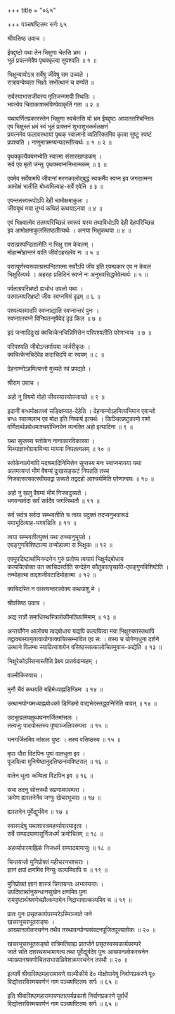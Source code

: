 +++
title = "०६५"

+++
पञ्चषष्टितमः सर्गः ६५  
  
श्रीवसिष्ठ उवाच ।  
  
ईषद्दृष्टो यथा तेन भिक्षुणा चेतसि भ्रमः ।  
भूतं प्रयत्नमेवैष पृथक्कृत्वा सुपश्यति ॥ १ ॥  
  
भिक्षुन्यायोऽत्र सर्वेषु जीवेषु सम उच्यते ।  
रात्रावन्वेष्यता भिक्षोः सभोत्थानं च वर्ण्यते ॥   
  
सर्वस्याभासजीवस्य मृतिजन्ममयी स्थितिः ।  
भवत्येव चिदाकाशरूपिण्येवाकृतिं गता ॥ २ ॥  
  
यथावर्णितप्रकारस्तेन भिक्षुणा स्वचेतसि यो भ्रम ईषद्दृष्टः आपाततश्चिन्तितः   
एष भिक्षुस्तं भ्रमं स्वं भूतं प्राक्तनं शुभाशुभकर्मलक्षणं   
प्रयत्नमेव फलावस्थायां पृथक् स्वात्मनो व्यतिरिक्तमिव कृत्वा सुष्टु स्पष्टं   
प्रपश्यति । नाणुमात्रमप्यन्यदस्तीत्यर्थः ॥ १ ॥ २ ॥  
  
पृथक्कृत्यैक्यमभ्येति स्वात्मा संसारखण्डकम् ।  
सर्व एव मृतो जन्तुः पृथक्स्वप्ननिभात्मकम् ॥ ३ ॥  
  
एवमेव सर्वेषामपि जीवानां मरणकालोद्बुद्धं स्वकर्मैव स्वप्न इव जगदात्मना   
आमोक्षं भातीति बोध्यमित्याह-सर्वे एवेति ॥ ३ ॥  
  
एवन्ततस्वरूपोऽपि देही चामोक्षमाकुलः ।  
जीवयूथं मया तुभ्यं कथितं कथयाऽनया ॥ ४ ॥  
  
एवं भिक्ष्वात्मेव ततमपरिच्छिन्नं स्वरूपं यस्य तथाविधोऽपि देही देहपरिच्छिन्न   
इव आमोक्षमाकुलस्तिष्ठतीत्यर्थः । अनया भिक्षुकथया ॥ ४ ॥  
  
परात्प्रस्पन्दितात्मेति न भिक्षू राम केवलम् ।  
मोहान्मोहान्तरं याति जीवोऽहरहरेव नः ॥ ५ ॥  
  
परात्पूर्णस्वरूपात्प्रस्पन्दितात्मा सर्वोऽपि जीव इति एवम्प्रकार एव न केवलं   
भिक्षुरित्यर्थः । अहरहः प्रतिदिनं स्वप्ने नः अनुभवसिद्धमेवेत्यर्थः ॥ ५ ॥  
  
पर्वताग्रपरिभ्रष्टो ह्यधोध उपलो यथा ।  
परमात्मपरिभ्रष्टो जीवः स्वप्नमिमं दृढम् ॥ ६ ॥  
  
पश्यत्यस्मादपि स्वप्नाद्याति स्वप्नान्तरं पुनः ।  
स्वप्नात्स्वप्ने विनिपतन्मृषैवेदं दृढं किल ॥ ७ ॥  
  
इदं जन्मादिदुःखं क्वचित्केनचिन्निमित्तेन परिपश्यतीति परेणान्वयः ॥ ७ ॥  
  
परिपश्यति जीवोऽन्तर्मायया जर्जरीकृतः ।  
क्वचित्केनचिदेवेह कदाचिदपि वा स्वयम् ॥ ८ ॥  
  
देहनाम्नोऽहमित्यन्तो मुच्यते स्वं प्रपद्यते ।  
  
श्रीराम उवाच ।  
  
अहो नु विषमो मोहो जीवस्यास्योपजायते ॥ ९ ॥  
  
इदानीं बन्धमोक्षतत्त्वं सङ्क्षिप्याह-देहेति । देहनाम्नोऽहमित्यभिमान एवान्तो   
बन्धः स्वात्मलाभ एव मोक्ष इति निष्कर्ष इत्यर्थः । किञ्चित्प्रष्टुकामो रामो   
वर्णितार्थप्रबोधमाश्चर्याभिनयेन व्यनक्ति अहो इत्यादिना ॥ ९ ॥  
  
यथा सुप्तस्य स्तोकेन नानाकारविकारया ।  
मिथ्याज्ञानोग्रयामिन्या मायया निपतत्यलम् ॥ १० ॥  
  
स्तोकेनाल्पेनापि मदश्रमादिनिमित्तेन सुप्तस्य मनः स्वाप्नमायया यथा   
अलमत्यन्तं भीमं वैषम्यं दुःखसङ्कटं निपतति तच्च   
निजवत्सत्यवत्स्वीयवद्वा उच्यते तद्वदहो आश्चर्यमिति परेणान्वयः ॥ १० ॥  
  
अहो नु खलु वैषम्यं भीमं निजवदुच्यते ।  
भगवन्सर्वदा सर्वं सर्वदैव जगत्स्थितौ ॥ ११ ॥  
  
सर्व सर्वत्र सर्वदा सम्भवतीति च त्वया यदुक्तं तदप्यनुभवारूढं   
ममाभूदित्याह-भगवन्निति ॥ ११ ॥  
  
त्वया सम्भवतीत्युक्तं यथा तच्चानुभूयते ।  
एवङ्गुणविशिष्टात्मा तन्मोहात्मा स भिक्षुकः ॥ १२ ॥  
  
एवमुपदिष्टार्थाभिनन्दनेन गुरुं प्रतोष्य त्वयायं भिक्षुर्मद्बोधाय   
कल्पयित्वोक्त उत क्वचिदस्तीति सन्देहेन कौतुकात्पृच्छति-एवङ्गुणविशिष्टेति ।   
तन्मोहात्मा ताद्दशजीवटादिमोहात्मा ॥ १२ ॥  
  
क्वचिदस्ति न वास्त्यन्तरालोक्य कथयाशु मे ।  
  
श्रीवसिष्ठ उवाच ।  
  
अद्य रात्रौ समाधिस्थस्त्रिलोकीमठिकामिमाम् ॥ १३ ॥  
  
अन्तर्योगेन आलोक्य त्वद्बोधाय यद्यपि कल्पयित्वा मया भिक्षुरुक्तस्तथापि   
तद्वाक्यस्यानृतत्वायोगात्क्वचित्सम्भावित एव सः । तस्य च योगेनाधुना दर्शने   
उत्थाने विलम्बः स्यादित्याशयेन वसिष्ठस्तत्कालोचितमुवाच-अद्येति ॥ १३ ॥  
  
भिक्षुरेकोऽस्तिनास्तीति प्रेक्ष्य प्रातर्वदाम्यहम् ।  
  
वाल्मीकिरुवाच ।  
  
मुनौ चैवं कथयति बहिर्मध्याह्नडिण्डिमः ॥ १४ ॥  
  
उत्थानयोग्यमध्याह्नबोधको डिण्डिमो वाद्यभेदस्तद्ध्वनिरिति यावत् ॥ १४ ॥  
  
उदभूत्प्रलयक्षुब्धघनगर्जितमांसलः ।  
तत्यजुः पादयोस्तस्य पुष्पाञ्जलिपरम्पराः ॥ १५ ॥  
  
घनगर्जितमिव मांसलः पुष्टः । तस्य वसिष्ठस्य ॥ १५ ॥  
  
मृपाः पौरा विटपिनः पुष्पं वातधुता इव ।  
पूजयित्वा मुनिश्रेष्ठानुदतिष्ठन्स्वविष्टरात् ॥ १६ ॥  
  
वातेन धुताः कम्पिता विटपिन इव ॥ १६ ॥   
  
सभा तदनु सोत्तस्थौ सप्रणामपरम्परा ।  
क्रमेण ह्यस्तनेनैव जग्मुः खेचरभूचराः ॥ १७ ॥  
  
ह्यस्तनेन पूर्वेद्युर्भवेन ॥ १७ ॥  
  
स्वास्पदेषु यथाशास्त्रमहर्व्यापारमादृताः ।  
सर्वे सम्पादयामासुर्निजधर्मं क्रमोचितम् ॥ १८ ॥  
  
अहर्व्यापारमाह्निकं निजधर्म सम्पादयामासुः ॥ १८ ॥  
  
चिन्तयन्तो मुनिप्रोक्तं महीचरनभश्चराः ।  
ज्ञानं क्षपां क्षणमिव निन्युः कल्पमिवापि च ॥ १९ ॥  
  
मुनिप्रोक्तं ज्ञानं शास्त्रं चिन्तयन्तः अभ्यस्यन्तः ।   
उपदिष्टार्थानुसन्धानसुखेन क्षणमिव पुना   
रामपुष्टार्थश्रवणेच्छौत्कण्ठ्येन निद्राभावात्कल्पमिव च ॥ १९ ॥  
  
प्रातः पुनः प्रसृतकार्यपरम्परेऽस्मिञ्जाते जने   
खचरभूचरभूतसङ्घः ।  
आख्यानलोकरचनेन तथैव तस्थावन्योन्यसंवदनपूजितपूज्यलोकः ॥ २० ॥  
  
खचरभूचरभूतसङ्घो रात्रिमतिवाह्य प्रातर्जने प्रसृतस्वस्वकार्यपरम्परे   
जाते सति दशरथसभामागत्य तथा पूर्वेद्युर्वदेव पुनः आख्यानलोकरचनेन   
व्याख्यानश्रवणोचितसभासन्निवेशक्रमरचनेन तस्थौ ॥ २० ॥  
  
इत्यार्षे श्रीवासिष्ठमहारामायणे वाल्मीकीये दे० मोक्षोपायेषु निर्वाणप्रकरणे पू०   
विद्योत्तरविस्मयवर्णनं नाम पञ्चषष्टितमः सर्गः ॥ ६५ ॥  
  
इति श्रीवासिष्ठमहारामायणतात्पर्यप्रकाशे निर्वाणप्रकरणे पूर्वार्धे   
विद्योत्तरविस्मयवर्णनं नाम पञ्चषष्टितमः सर्गः ॥ ६५ ॥  